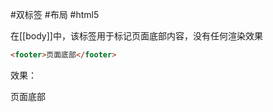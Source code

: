 #双标签 #布局 #html5

在[[body]]中，该标签用于标记页面底部内容，没有任何渲染效果

```HTML
<footer>页面底部</footer>
```

效果：

<footer>页面底部</footer>
